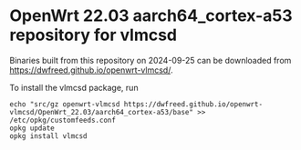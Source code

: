 OpenWrt 22.03 aarch64_cortex-a53 repository for vlmcsd
========

Binaries built from this repository on 2024-09-25 can be downloaded from <https://dwfreed.github.io/openwrt-vlmcsd/>.

To install the vlmcsd package, run

```
echo "src/gz openwrt-vlmcsd https://dwfreed.github.io/openwrt-vlmcsd/OpenWrt_22.03/aarch64_cortex-a53/base" >> /etc/opkg/customfeeds.conf
opkg update
opkg install vlmcsd
```
